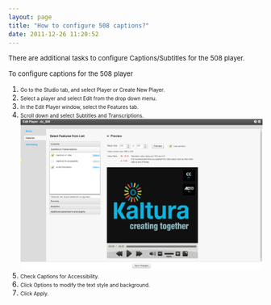 ```yaml
---
layout: page
title: "How to configure 508 captions?"
date: 2011-12-26 11:20:52
---
```


<span style="font-size: small;">There are additional tasks to configure Captions/Subtitles for the 508 player.</span>

<p class="mce-procedure">
  <span style="font-size: small;">To configure captions for the 508 player</span>
</p>

1.  <span style="font-size: 10px;">Go to the Studio tab, and select Player or Create New Player.</span>
2.  <span style="font-size: 10px;">Select a player and select Edit from the drop down menu.</span>
3.  <span style="font-size: 10px;">In the Edit Player window, select the Features tab.</span>
4.  <span style="font-size: 10px;">Scroll down and select Subtitles and Transcriptions.<img src="../../assets/1046.img">
5.  <span style="font-size: 10px;">Check Captions for Accessibility.</span>
6.  <span style="font-size: 10px;"></span><span style="font-size: 10px;">Click Options to modify the text style and background. </span>
7.  <span style="font-size: 10px;"></span><span style="font-size: 10px;">Click Apply.</span>